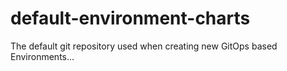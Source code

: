 # default-environment-charts
The default git repository used when creating new GitOps based Environments...
